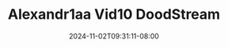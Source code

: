 --- 
title: "Alexandr1aa Vid10  DoodStream"
description: "streaming   Alexandr1aa Vid10  DoodStream simontok full  "
date: 2024-11-02T09:31:11-08:00
file_code: "pm3kijt7ec1v"
draft: false
cover: "ayk0ljg5nxzttr6u.jpg"
tags: ["DoodStream", "bokep-indo", "bokep-viral", "bokep-ig"]
length: 140
fld_id: "1483120"
foldername: "Alexandr1aa"
categories: ["Alexandr1aa"]
views: 0
---